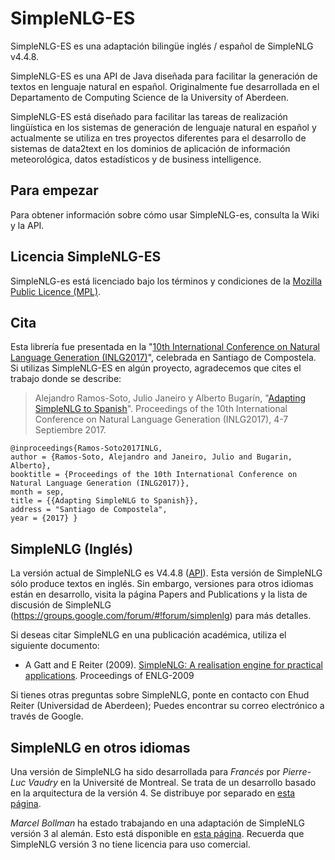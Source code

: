 SimpleNLG-ES
=========

SimpleNLG-ES es una adaptación bilingüe inglés / español de SimpleNLG v4.4.8.

SimpleNLG-ES es una API de Java diseñada para facilitar la generación de textos en lenguaje natural en español. Originalmente fue desarrollada en el Departamento de Computing Science de la University of Aberdeen.

SimpleNLG-ES está diseñado para facilitar las tareas de realización lingüística en los sistemas de generación de lenguaje natural en español y actualmente se utiliza en tres proyectos diferentes para el desarrollo de sistemas de data2text en los dominios de aplicación de información meteorológica, datos estadísticos y de business intelligence.

Para empezar
------------
Para obtener información sobre cómo usar SimpleNLG-es, consulta la Wiki y la API.

Licencia SimpleNLG-ES
-----------------------------
SimpleNLG-es está licenciado bajo los términos y condiciones de la [Mozilla Public Licence (MPL)](http://www.mozilla.org/MPL/).

Cita
----
Esta librería fue presentada en la "[10th International Conference on Natural Language Generation (INLG2017)](https://eventos.citius.usc.es/inlg2017)", celebrada en Santiago de Compostela. Si utilizas SimpleNLG-ES en algún proyecto, agradecemos que cites el trabajo donde se describe:

> Alejandro Ramos-Soto, Julio Janeiro y Alberto Bugarín, "[Adapting SimpleNLG to Spanish](https://eventos.citius.usc.es/inlg2017/resources/final/51/51_Paper.pdf)". Proceedings of the 10th International Conference on Natural Language Generation (INLG2017), 4-7 Septiembre 2017.

```
@inproceedings{Ramos-Soto2017INLG,
author = {Ramos-Soto, Alejandro and Janeiro, Julio and Bugarin, Alberto},
booktitle = {Proceedings of the 10th International Conference on Natural Language Generation (INLG2017)},
month = sep,
title = {{Adapting SimpleNLG to Spanish}},
address = "Santiago de Compostela",
year = {2017} } 
```

SimpleNLG (Inglés)
------------------
La versión actual de SimpleNLG es V4.4.8 ([API](https://cdn.rawgit.com/simplenlg/simplenlg/master/docs/javadoc/index.html)). Esta versión de SimpleNLG sólo produce textos en inglés. Sin embargo, versiones para otros idiomas están en desarrollo, visita la página Papers and Publications y la lista de discusión de SimpleNLG (https://groups.google.com/forum/#!forum/simplenlg) para más detalles.

Si deseas citar SimpleNLG en una publicación académica, utiliza el siguiente documento:

* A Gatt and E Reiter (2009). [SimpleNLG: A realisation engine for practical applications](http://aclweb.org/anthology/W/W09/W09-0613.pdf). Proceedings of ENLG-2009

Si tienes otras preguntas sobre SimpleNLG, ponte en contacto con Ehud Reiter (Universidad de Aberdeen); Puedes encontrar su correo electrónico a través de Google.

SimpleNLG en otros idiomas
-----------------------------
Una versión de SimpleNLG ha sido desarrollada para *Francés* por *Pierre-Luc Vaudry* en la Université de Montreal. Se trata de un desarrollo basado en la arquitectura de la versión 4. Se distribuye por separado en [esta página](http://www-etud.iro.umontreal.ca/~vaudrypl/snlgbil/snlgEnFr_english.html).

*Marcel Bollman* ha estado trabajando en una adaptación de SimpleNLG versión 3 al alemán. Esto está disponible en [esta página](http://www.linguistics.rub.de/~bollmann/simplenlg-ger.html). Recuerda que SimpleNLG versión 3 no tiene licencia para uso comercial.
